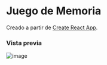 # Juego de Memoria

Creado a partir de [Create React App](https://github.com/facebook/create-react-app).

### Vista previa

![image](https://user-images.githubusercontent.com/86846412/147615330-aa710cb5-4dac-487a-a57a-1afce372366d.png)
